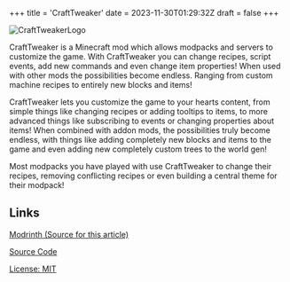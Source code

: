 +++
title = 'CraftTweaker'
date = 2023-11-30T01:29:32Z
draft = false
+++

![CraftTweakerLogo](https://wsrv.nl/?url=https%3A%2F%2Fi.blamejared.com%2Fcrafttweaker_banner.png&n=-1)

CraftTweaker is a Minecraft mod which allows modpacks and servers to customize the game. With CraftTweaker you can change recipes, script events, add new commands and even change item properties! When used with other mods the possibilities become endless. Ranging from custom machine recipes to entirely new blocks and items!

CraftTweaker lets you customize the game to your hearts content, from simple things like changing recipes or adding tooltips to items, to more advanced things like subscribing to events or changing properties about items! When combined with addon mods, the possibilities truly become endless, with things like adding completely new blocks and items to the game and even adding new completely custom trees to the world gen!

Most modpacks you have played with use CraftTweaker to change their recipes, removing conflicting recipes or even building a central theme for their modpack!

## Links

[Modrinth (Source for this article)](https://modrinth.com/mod/crafttweaker)

[Source Code](https://github.com/CraftTweaker/CraftTweaker)

[License: MIT](https://raw.githubusercontent.com/CraftTweaker/CraftTweaker/1.20.1/LICENSE)